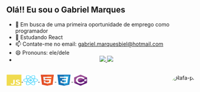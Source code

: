 ## Olá!! Eu sou o Gabriel Marques

- 🔭 Em busca de uma primeira oportunidade de emprego como programador
- 🌱 Estudando React
- 📫 Contate-me no email: gabriel.marquesbiel@hotmail.com
- 😄 Pronouns: ele/dele
- <div align="center">
  <a href="https://github.com/MarkesZks">
    <img height="180em" src="https://github-readme-stats.vercel.app/api?username=MarkesZks&show_icons=true&theme=radical&include_all_commits=true&count_private=true"/>
  <img height="180em" src="https://github-readme-stats.vercel.app/api/top-langs/?username=MarkesZks&layout=compact&langs_count=7&theme=radical"/>
</div>

  <div style="display: inline_block"><br>
  <img align="center" alt="MarkesZks-Js" height="30" width="40" src="https://raw.githubusercontent.com/devicons/devicon/master/icons/javascript/javascript-plain.svg">
  <img align="center" alt="MarkesZks-React" height="30" width="40" src="https://raw.githubusercontent.com/devicons/devicon/master/icons/react/react-original.svg">
  <img align="center" alt="MarkesZks-HTML" height="30" width="40" src="https://raw.githubusercontent.com/devicons/devicon/master/icons/html5/html5-original.svg">
  <img align="center" alt="MarkesZks-CSS" height="30" width="40" src="https://raw.githubusercontent.com/devicons/devicon/master/icons/css3/css3-original.svg">
  <img align="center" alt="MarkesZks-Csharp" height="30" width="40" src="https://raw.githubusercontent.com/devicons/devicon/master/icons/csharp/csharp-original.svg">
  <img align="right" alt="Rafa-pic" height="150" style="border-radius:50px;" src="https://cdn.discordapp.com/attachments/460955986581127199/958734296254930994/1604090_a14a5.gif">
</div>
